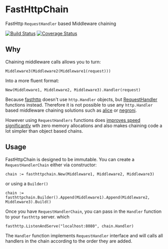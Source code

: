 # FastHttpChain
FastHttp `RequestHandler` based Middleware chaining

[![Build Status](https://snap-ci.com/gofury/fasthttpchain/branch/master/build_image)](https://snap-ci.com/gofury/fasthttpchain/branch/master)
[![Coverage Status](https://coveralls.io/repos/github/gofury/fasthttpchain/badge.svg?branch=master)](https://coveralls.io/github/gofury/fasthttpchain?branch=master)

## Why
Chaining middleware calls allows you to turn:

    Middleware3(Middleware2(Middleware1(request)))
    
Into a more fluent format:

    New(Middleware1, Middleware2, Middleware3).Handler(request)

Because [fasthttp]() doesn't use `http.Handler` objects, but [RequestHandler][requestHandler] functions instead.
Therefore it is not possible to use any `http.Handler` based middleware chaining solutions such 
as [alice][alice] or [negroni][negroni]. 

However using `RequestHandlers` functions does [improves speed significantly][performance] wth zero memory allocations 
and also makes chaining code a lot simpler than object based chains.

## Usage
FastHttpChain is designed to be immutable. You can create a `RequestHandlerChain` either via constructor:

    chain := fasthttpchain.New(Middleware1, Middleware2, Middleware3)

or using a `Builder()`

    chain := fasthttpchain.Builder().Append(Middleware1).Append(Middleware2, Middleware3).Build()
    
Once you have `RequestHandlerChain`, you can pass in the `Handler` function to your `fasthttp` server. which 

    fasthttp.ListenAndServe("localhost:8080", chain.Handler)
    
The `Handler` function implements `RequestHandler` interface and will calls all handlers in the chain according to 
the order they are added.

[requestHandler]:   https://godoc.org/github.com/valyala/fasthttp#RequestHandler 
[performance]:      https://github.com/valyala/fasthttp#switching-from-nethttp-to-fasthttp
[alice]:            https://github.com/justinas/alice/
[negroni]:          https://github.com/urfave/negroni